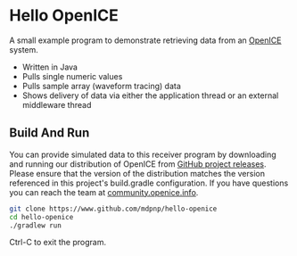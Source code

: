 Hello OpenICE
=========

A small example program to demonstrate retrieving data from an [OpenICE](http://mdpnp.sourceforge.net) system.

  - Written in Java
  - Pulls single numeric values
  - Pulls sample array (waveform tracing) data
  - Shows delivery of data via either the application thread or an external middleware thread

Build And Run
--------------

You can provide simulated data to this receiver program by downloading and running our
distribution of OpenICE from [GitHub project releases](https://github.com/mdpnp/mdpnp/releases/latest).
Please ensure that the version of the distribution matches the version referenced in this project's build.gradle
configuration.  If you have questions you can reach the team at [community.openice.info](http://community.openice.info).

```sh
git clone https://www.github.com/mdpnp/hello-openice
cd hello-openice
./gradlew run
```

Ctrl-C to exit the program.


